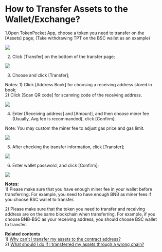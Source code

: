 # How to Transfer Assets to the Wallet/Exchange?

1.Open TokenPocket App, choose a token you need to transfer on the \[Assets\] page; \(Take withdrawing TPT on the BSC wallet as an example\)

![](../.gitbook/assets/zhuan-zhang-1%20%281%29.jpg)

2. Click \[Transfer\] on the bottom of the transfer page;

![](../.gitbook/assets/ti-xian-1.jpg)

3. Choose and click \[Transfer\];

Notes: 1\) Click \[Address Book\] for choosing a receiving address stored in book;  
2\) Click \[Scan QR code\] for scanning code of the receiving address.

![](../.gitbook/assets/ti-xian-2%20%281%29.jpg)

4. Enter \[Receiving address\] and \[Amount\], and then choose miner fee \(Usually, Avg fee is recommanded\), click \[Confirm\].

Note: You may custom the miner fee to adjust gas price and gas limit.

![](../.gitbook/assets/ti-xian-3.jpg)

5. After checking the transfer information, click \[Transfer\];

![](../.gitbook/assets/ti-xian-4.jpg)

6. Enter wallet password, and click \[Confirm\];

![](../.gitbook/assets/ti-xian-5.jpg)

**Notes:**  
1\) Please make sure that you have enough miner fee in your wallet before transferring. For example, you need to have enough BNB as miner fees if you choose BSC wallet to transfer.

2\) Please make sure that the token you need to transfer and receiving address are on the same blockchain when transferring. For example, if you choose BNB-BSC as your receiving address, you should choose BSC wallet to transfer.

**Related contents**  
1\) [Why can't I transfer my assets to the contract address?](https://tphelp.gitbook.io/en/wallet-operation/do-not-transfer-to-the-contract-address)  
2\) [What should I do if I transferred my assets through a wrong chain?](https://tp-lab.tokenpocket.pro/AssetsFind/index.html?locale=en#/)

